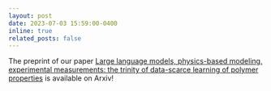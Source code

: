 ```yaml
---
layout: post
date: 2023-07-03 15:59:00-0400
inline: true
related_posts: false
---
```


The preprint of our paper <a href="https://arxiv.org/abs/2407.02770" target="_blank">Large language models, physics-based modeling, experimental measurements: the trinity of data-scarce learning of polymer properties</a> is available on Arxiv!
